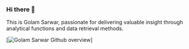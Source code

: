 ### Hi there 👋

This is Golam Sarwar, passionate for delivering valuable insight through analytical functions and data retrieval methods.

[![Golam Sarwar Github overview](https://github-readme-stats.vercel.app/api?username=asmgolamsarwar&show_icons=true&theme=radical)]
